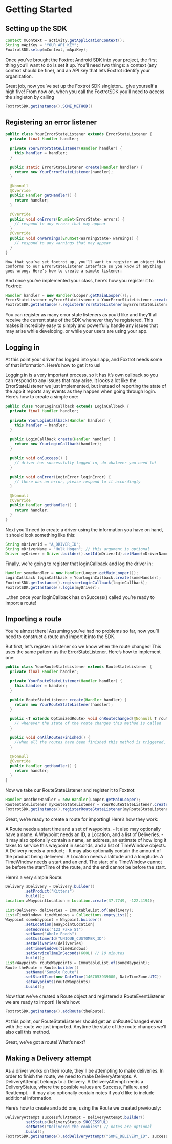 # Getting Started

## Setting up the SDK


```java
Context mContext = activity.getApplicationContext();
String mApiKey = "YOUR_API_KEY";
FoxtrotSDK.setup(mContext, mApiKey);
```

Once you’ve brought the Foxtrot Android SDK into your project, the first thing you’ll want to do is set it up.
You’ll need two things: a context (any context should be fine), and an API key that lets Foxtrot identify your organization.

Great job, now you’ve set up the Foxtrot SDK singleton… give yourself a high five!
From now on, when you call the FoxtrotSDK you’ll need to access the singleton by calling 

```java
FoxtrotSDK.getInstance().SOME_METHOD()
```


## Registering an error listener

```java
public class YourErrorStateListener extends ErrorStateListener {
  private final Handler handler;

  private YourErrorStateListener(Handler handler) {
    this.handler = handler;
  }

  public static ErrorStateListener create(Handler handler) {
    return new YourErrorStateListener(handler);
  }

  @Nonnull 
  @Override 
  public Handler getHandler() { 
    return handler; 
  }

  @Override
  public void onErrors(EnumSet<ErrorState> errors) {
    // respond to any errors that may appear 
  } 
  @Override 
  public void onWarnings(EnumSet<WarningState> warnings) {
    // respond to any warnings that may appear 
  }
}
```

    Now that you’ve set foxtrot up, you’ll want to register an object that conforms to our ErrorStateListener interface so you know if anything goes wrong. Here’s how to create a simple listener:

And once you’ve implemented your class, here’s how you register it to Foxtrot:

```java
Handler handler = new Handler(Looper.getMainLooper());;
ErrorStateListener myErrorStateListener = YourErrorStateListener.create(handler);
FoxtrotSDK.getInstance().registerErrorStateListener(myErrorStateListener);
```

You can register as many error state listeners as you’d like and they’ll all receive the current state of the SDK whenever they’re registered. This makes it incredibly easy to simply and powerfully handle any issues that may arise while developing, or while your users are using your app.

## Logging in

At this point your driver has logged into your app, and Foxtrot needs some of that information. Here’s how to get it to us!

Logging in is a very important process, so it has it’s own callback so you can respond to any issues that may arise. It looks a lot like the ErrorStateListener we just implemented, but instead of reporting the state of the app it reports any events as they happen when going through login. Here’s how to create a simple one:

```java
public class YourLoginCallback extends LoginCallback {
  private final Handler handler;

  private YourLoginCallback(Handler handler) {
    this.handler = handler;
  }

  public LoginCallback create(Handler handler) {
    return new YourLoginCallback(handler);
  }

  public void onSuccess() {
    // driver has successfully logged in, do whatever you need to! 
  }  

  public void onError(LoginError loginError) {
    // there was an error, please respond to it accordingly 
  }

  @Nonnull 
  @Override 
  public Handler getHandler() { 
    return handler; 
  }
}
```

Next you’ll need to create a driver using the information you have on hand, it should look something like this:

```java
String mDriverId = "A_DRIVER_ID";
String mDriverName = "Hulk Hogan"; // this argument is optional
Driver myDriver = Driver.builder().setId(mDriverId).setName(mDriverName).build();
```

Finally, we’re going to register that loginCallback and log the driver in:

```java
Handler someHandler = new Handler(Looper.getMainLooper());
LoginCallback loginCallback = YourLoginCallback.create(someHandler);
FoxtrotSDK.getInstance().registerLoginCallback(loginCallback);
FoxtrotSDK.getInstance().login(myDriver);
```

...then once your loginCallback has onSuccess() called you’re ready to import a route!

## Importing a route

You’re almost there! Assuming you’ve had no problems so far, now you’ll need to construct a route and import it into the SDK.

But first, let’s register a listener so we know when the route changes! This uses the same pattern as the ErrorStateListener. Here’s how to implement one:

```java
public class YourRouteStateListener extends RouteStateListener {
  private final Handler handler;

  private YourRouteStateListener(Handler handler) {
    this.handler = handler;
  }

  public RouteStateListener create(Handler handler) {
    return new YourRouteStateListener(handler);
  }

  public <T extends OptimizedRoute> void onRouteChanged(@Nonnull T route) {
    // whenever the state of the route changes this method is called 
  }  

  public void onAllRoutesFinished() { 
    //when all the routes have been finished this method is triggered, letting you know the day is over
  }

  @Nonnull 
  @Override 
  public Handler getHandler() { 
    return handler; 
  }
}
```

Now we take our RouteStateListener and register it to Foxtrot:

```java
Handler anotherHandler = new Handler(Looper.getMainLooper);
RouteStateListener myRouteStateListener = YourRouteStateListener.create(anotherHandler);
FoxtrotSDK.getInstance().registerRouteStateListener(myRouteStateListener);
```

Great, we’re ready to create a route for importing! Here’s how they work:

A Route needs a start time and a set of waypoints. 
    - It also may optionally have a name.
A Waypoint needs an ID, a Location, and a list of Deliveries. 
    - It may also optionally contain a name, an address, an estimate of how long it takes to service this waypoint in seconds, and a list of TimeWindow objects.
A Delivery needs a product;
    - It may also optionally contain the amount of the product being delivered.
A Location needs a latitude and a longitude.
A TimeWindow needs a start and an end. The start of a TimeWindow cannot be before the startTime of the route, and the end cannot be before the start.

Here’s a very simple Route:

```java
Delivery aDelivery = Delivery.builder()
        .setProduct("Kittens")
        .build();
Location aWaypointLocation = Location.create(37.7749, -122.4194);

List<Delivery> deliveries = ImmutableList.of(aDelivery); 
List<TimeWindow> timeWindows = Collections.emptyList(); 
Waypoint someWaypoint = Waypoint.builder() 
        .setLocation(aWaypointLocation) 
        .setAddress("123 Fake St") 
        .setName("Whole Foods") 
        .setCustomerId("UNIQUE_CUSTOMER_ID") 
        .setDeliveries(deliveries) 
        .setTimeWindows(timeWindows) 
        .setServiceTimeInSeconds(600L) // 10 minutes 
        .build();
List<Waypoint> routeWaypoints = ImmutableList.of(someWaypoint);
Route theRoute = Route.builder()
        .setName("Sample Route")
        .setStartTime(new DateTime(1467053939000, DateTimeZone.UTC))
        .setWaypoints(routeWaypoints)
        .build();
```

Now that we’ve created a Route object and registered a RouteEventListener we are ready to import!
Here’s how:

```java
FoxtrotSDK.getInstance().addRoute(theRoute);
```

At this point, our RouteStateListener should get an onRouteChanged event with the route we just imported. Anytime the state of the route changes we’ll also call this method.

Great, we’ve got a route! What’s next?

## Making a Delivery attempt

As a driver works on their route, they'll be attempting to make deliveries. 
In order to finish the route, we need to make DeliveryAttempts. 
A DeliveryAttempt belongs to a Delivery. 
A DeliveryAttempt needs a DeliveryStatus, where the possible values are Success, Failure, and Reattempt.
    - it may also optionally contain notes if you’d like to include additional information.

Here’s how to create and add one, using the Route we created previously:

```java
DeliveryAttempt successfulAttempt = DeliveryAttempt.builder()
        .setStatus(DeliveryStatus.SUCCESSFUL)
        .setNotes("Delivered the cookies") // notes are optional
        .build();
FoxtrotSDK.getInstance().addDeliveryAttempt("SOME_DELIVERY_ID", successfulAttempt);
```
